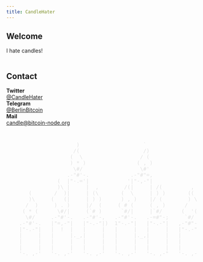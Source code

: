 ```yaml
---
title: CandleHater
---
```


## Welcome
I hate candles!
<br>
<br>

## Contact
<div class="contact-box">
    <div>
        <strong>Twitter</strong><br>
        <a href="https://twitter.com/CandleHater" target="_blank">@CandleHater</a><br>
    </div>
    <div>
        <strong>Telegram</strong><br>
        <a href="https://t.me/BerlinBitcoin" target="_blank">@BerlinBitcoin</a>
    </div>
    <div>
        <strong>Mail</strong><br>
        <a href="mailto:candle@bitcoin-node.org&amp;subject=Candle Support">candle@bitcoin-node.org</a>
    </div>
</div>

<pre style="color: #e1e1e1;background: none;border: none;margin-top: 3em;">
                      )                    `
                     /(                    /)
                    (  \                  / (
                    ) * )                ( , )
                     \#/                  \#'
                   .-"#'-.             .-"#"=,
                (  |"-.='|            '|"-,-"|
                )\ |     |  ,        /(|     | /(         ,
       (       /  )|     | (\       (  \     | ) )       ((
       )\     (   (|     | ) )      ) , )    |/ (        ) \
      /  )     ) . )     |/  (     ( # (     ( , )      /   )
     ( * (      \#/|     (`# )      `#/|     |`#/      (  '(
      \#/     .-"#'-.   .-"#'-,   .-"#'-.   .-=#"-;     `#/
    .-"#'-.   |"=,-"|   |"-.-"|)  1"-.-"|   |"-.-"|   ,-"#"-.
    |"-.-"|   |  !  |   |     |   |     |   |     |   |"-.-"|
    |     |   |     |._,|     |   |     |._,|     |   |     |
    |     |   |     |   |     |   |     |   |     |   |     |
    |     |   |     |   |     |   |     |   |     |   |     |
    '-._,-'   '-._,-'   '-._,-'   '-._,-'   '-._,-"   '-._,-'
</pre>

